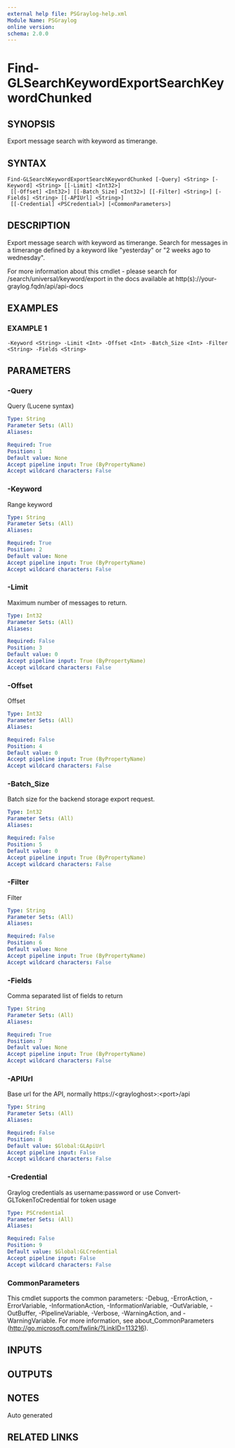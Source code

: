 ```yaml
---
external help file: PSGraylog-help.xml
Module Name: PSGraylog
online version:
schema: 2.0.0
---
```


# Find-GLSearchKeywordExportSearchKeywordChunked

## SYNOPSIS
Export message search with keyword as timerange.

## SYNTAX

```
Find-GLSearchKeywordExportSearchKeywordChunked [-Query] <String> [-Keyword] <String> [[-Limit] <Int32>]
 [[-Offset] <Int32>] [[-Batch_Size] <Int32>] [[-Filter] <String>] [-Fields] <String> [[-APIUrl] <String>]
 [[-Credential] <PSCredential>] [<CommonParameters>]
```

## DESCRIPTION
Export message search with keyword as timerange.
Search for messages in a timerange defined by a keyword like "yesterday" or "2 weeks ago to wednesday".

For more information about this cmdlet - please search for /search/universal/keyword/export in the docs available at http(s)://your-graylog.fqdn/api/api-docs

## EXAMPLES

### EXAMPLE 1
```
-Keyword <String> -Limit <Int> -Offset <Int> -Batch_Size <Int> -Filter <String> -Fields <String>
```

## PARAMETERS

### -Query
Query (Lucene syntax)

```yaml
Type: String
Parameter Sets: (All)
Aliases:

Required: True
Position: 1
Default value: None
Accept pipeline input: True (ByPropertyName)
Accept wildcard characters: False
```

### -Keyword
Range keyword

```yaml
Type: String
Parameter Sets: (All)
Aliases:

Required: True
Position: 2
Default value: None
Accept pipeline input: True (ByPropertyName)
Accept wildcard characters: False
```

### -Limit
Maximum number of messages to return.

```yaml
Type: Int32
Parameter Sets: (All)
Aliases:

Required: False
Position: 3
Default value: 0
Accept pipeline input: True (ByPropertyName)
Accept wildcard characters: False
```

### -Offset
Offset

```yaml
Type: Int32
Parameter Sets: (All)
Aliases:

Required: False
Position: 4
Default value: 0
Accept pipeline input: True (ByPropertyName)
Accept wildcard characters: False
```

### -Batch_Size
Batch size for the backend storage export request.

```yaml
Type: Int32
Parameter Sets: (All)
Aliases:

Required: False
Position: 5
Default value: 0
Accept pipeline input: True (ByPropertyName)
Accept wildcard characters: False
```

### -Filter
Filter

```yaml
Type: String
Parameter Sets: (All)
Aliases:

Required: False
Position: 6
Default value: None
Accept pipeline input: True (ByPropertyName)
Accept wildcard characters: False
```

### -Fields
Comma separated list of fields to return

```yaml
Type: String
Parameter Sets: (All)
Aliases:

Required: True
Position: 7
Default value: None
Accept pipeline input: True (ByPropertyName)
Accept wildcard characters: False
```

### -APIUrl
Base url for the API, normally https://\<grayloghost\>:\<port\>/api

```yaml
Type: String
Parameter Sets: (All)
Aliases:

Required: False
Position: 8
Default value: $Global:GLApiUrl
Accept pipeline input: False
Accept wildcard characters: False
```

### -Credential
Graylog credentials as username:password or use Convert-GLTokenToCredential for token usage

```yaml
Type: PSCredential
Parameter Sets: (All)
Aliases:

Required: False
Position: 9
Default value: $Global:GLCredential
Accept pipeline input: False
Accept wildcard characters: False
```

### CommonParameters
This cmdlet supports the common parameters: -Debug, -ErrorAction, -ErrorVariable, -InformationAction, -InformationVariable, -OutVariable, -OutBuffer, -PipelineVariable, -Verbose, -WarningAction, and -WarningVariable. For more information, see about_CommonParameters (http://go.microsoft.com/fwlink/?LinkID=113216).

## INPUTS

## OUTPUTS

## NOTES
Auto generated

## RELATED LINKS
